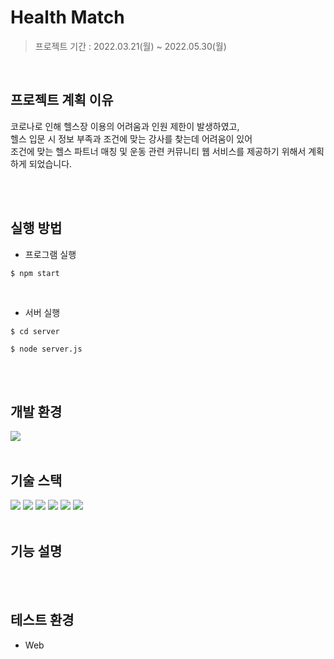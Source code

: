 # Health Match

> 프로젝트 기간 : 2022.03.21(월) ~ 2022.05.30(월)
<br/>

## 프로젝트 계획 이유
코로나로 인해 헬스장 이용의 어려움과 인원 제한이 발생하였고,  
헬스 입문 시 정보 부족과 조건에 맞는 강사를 찾는데 어려움이 있어  
조건에 맞는 헬스 파트너 매칭 및 운동 관련 커뮤니티 웹 서비스를 제공하기 위해서 계획하게 되었습니다. 

<br/>
<br/>

## 실행 방법

- 프로그램 실행
```
$ npm start
``` 
<br/>

- 서버 실행
```
$ cd server
```
```
$ node server.js
```
<br/>
<br/>

## 개발 환경
<img src="https://img.shields.io/badge/Visual Studio Code-007ACC??style=flat-square&logo=Visual Studio Code&logoColor=white"/>
<br/>
<br/>

## 기술 스택
<img src="https://img.shields.io/badge/HTML5-E34F26??style=flat-square&logo=HTML5&logoColor=white"/> <img src="https://img.shields.io/badge/CSS3-1572B6??style=flat-square&logo=CSS3&logoColor=white"/> <img src="https://img.shields.io/badge/JavaScript-F7DF1E??style=flat-square&logo=JavaScript&logoColor=white"/> <img src="https://img.shields.io/badge/React-61DAFB??style=flat-square&logo=React&logoColor=white"/> <img src="https://img.shields.io/badge/MySQL-4479A1??style=flat-square&logo=MySQL&logoColor=white"/> <img src="https://img.shields.io/badge/Node.js-339933??style=flat-square&logo=Node.js&logoColor=white"/>
<br/>
<br/>

## 기능 설명

<br/>
<br/>

## 테스트 환경
- Web
